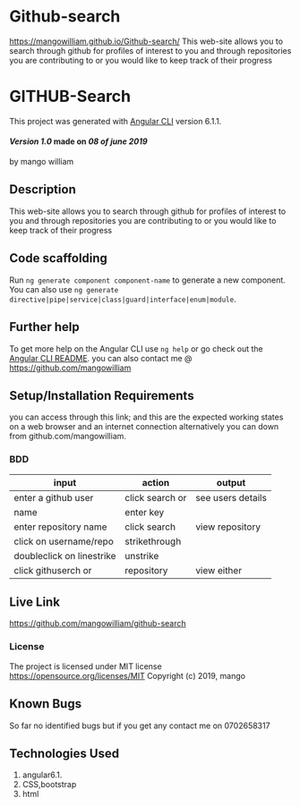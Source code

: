 # Github-search
https://mangowilliam.github.io/Github-search/ This web-site allows you to search through github for profiles of interest to you and through repositories you are contributing to or you would like to keep track of their progress
# GITHUB-Search

This project was generated with [Angular CLI](https://github.com/angular/angular-cli) version 6.1.1.

#### _Version 1.0_ made on _08 of june 2019_

by mango william

## Description

This web-site allows you to search through github for profiles of interest to you and through repositories you are contributing to or you would like to keep track of their progress

## Code scaffolding

Run `ng generate component component-name` to generate a new component. You can also use `ng generate directive|pipe|service|class|guard|interface|enum|module`.

## Further help

To get more help on the Angular CLI use `ng help` or go check out the [Angular CLI README](https://github.com/angular/angular-cli/blob/master/README.md).
you can also contact me @ <https://github.com/mangowilliam>

## Setup/Installation Requirements

you can access through this link;
and this are the expected working states on a web browser and an internet connection
alternatively you can down from github.com/mangowilliam.

### BDD

| input                   |action          | output            |
| ----------------------- | --------------- | ----------------- |
| enter a github user     | click search or | see users details |
| name                    | enter   key     |                   |
| enter repository name   | click search    | view repository   |
| click on username/repo  | strikethrough   |                   |
|doubleclick on linestrike|unstrike         |                   |
|click githuserch or      |repository       |  view either      |


## Live Link

<https://github.com/mangowilliam/github-search>

### License

The project is licensed under MIT license <https://opensource.org/licenses/MIT>
Copyright (c) 2019, mango

## Known Bugs

So far no identified bugs but if you get any contact me on 0702658317

## Technologies Used

1.  angular6.1.
2.  CSS,bootstrap
3.  html
